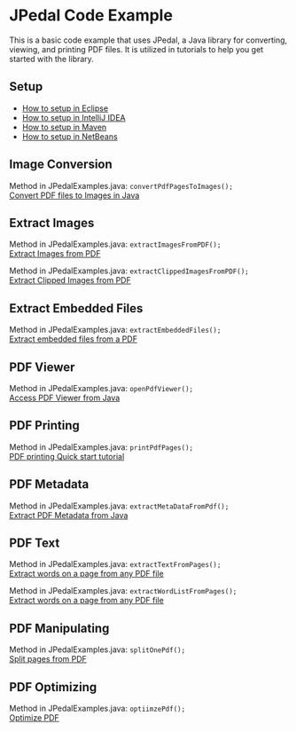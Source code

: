 # JPedal Code Example
This is a basic code example that uses JPedal, a Java library for converting, viewing, and printing PDF files. 
It is utilized in tutorials to help you get started with the library.

## Setup
- [How to setup in Eclipse](https://support.idrsolutions.com/jpedal/tutorials/setup/how-to-setup-jpedal-in-eclipse)
- [How to setup in IntelliJ IDEA](https://support.idrsolutions.com/jpedal/tutorials/setup/how-to-setup-jpedal-in-intellij-idea)
- [How to setup in Maven](https://support.idrsolutions.com/jpedal/tutorials/setup/how-to-setup-jpedal-in-maven)
- [How to setup in NetBeans](https://support.idrsolutions.com/jpedal/tutorials/setup/how-to-setup-jpedal-in-netbeans)

## Image Conversion
Method in JPedalExamples.java: `convertPdfPagesToImages();`<br />
[Convert PDF files to Images in Java](https://support.idrsolutions.com/jpedal/tutorials/convert-images/)

## Extract Images
Method in JPedalExamples.java: `extractImagesFromPDF();`<br />
[Extract Images from PDF](https://support.idrsolutions.com/jpedal/tutorials/extract-images/extract-images-from-pdf)

Method in JPedalExamples.java: `extractClippedImagesFromPDF();`<br />
[Extract Clipped Images from PDF](https://support.idrsolutions.com/jpedal/tutorials/extract-images/extract-clipped-images-from-pdf)

## Extract Embedded Files
Method in JPedalExamples.java: `extractEmbeddedFiles();`<br />
[Extract embedded files from a PDF](https://support.idrsolutions.com/jpedal/tutorials/pdf-manipulation/extract-embedded-files-from-pdf)

## PDF Viewer
Method in JPedalExamples.java: `openPdfViewer();`<br />
[Access PDF Viewer from Java](https://support.idrsolutions.com/jpedal/tutorials/viewer/access-pdf-viewer-features-from-your-code)

## PDF Printing
Method in JPedalExamples.java: `printPdfPages();`<br />
[PDF printing Quick start tutorial](https://support.idrsolutions.com/jpedal/tutorials/printing/pdf-printing-quick-start-tutorial)

## PDF Metadata
Method in JPedalExamples.java: `extractMetaDataFromPdf();`<br />
[Extract PDF Metadata from Java](https://support.idrsolutions.com/jpedal/tutorials/extract-metadata/extracting-pdf-metadata-and-metrics-in-java)

## PDF Text
Method in JPedalExamples.java: `extractTextFromPages();`<br />
[Extract words on a page from any PDF file](https://support.idrsolutions.com/jpedal/tutorials/extract-text/extract-unstructured-text-with-a-rectangle-from-pdf-files)

Method in JPedalExamples.java: `extractWordListFromPages();`<br />
[Extract words on a page from any PDF file](https://support.idrsolutions.com/jpedal/tutorials/extract-text/extract-words-on-a-page-from-any-pdf-file)

## PDF Manipulating
Method in JPedalExamples.java: `splitOnePdf();`<br />
[Split pages from PDF](https://support.idrsolutions.com/jpedal/tutorials/pdf-manipulation/split-pages-from-pdf)

## PDF Optimizing
Method in JPedalExamples.java: `optiimzePdf();`<br />
[Optimize PDF](https://support.idrsolutions.com/jpedal/tutorials/pdf-manipulation/optimize-pdf)
